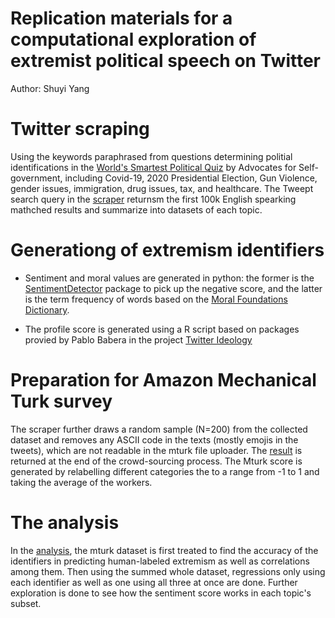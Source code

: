 # Replication materials for a computational exploration of extremist political speech on Twitter

Author: Shuyi Yang

# Twitter scraping

Using the keywords paraphrased from questions determining politial identifications in the [World's Smartest Political Quiz](https://www.theadvocates.org/quiz/) by Advocates for Self-government, including Covid-19, 2020 Presidential Election, Gun Violence, gender issues, immigration, drug issues, tax, and healthcare. The Tweept search query in the [scraper](https://github.com/PAHADRIANUS/sm_extremism_shuyi_yang/blob/main/scripts/new-scrape.ipynb) returnsm the first 100k English spearking mathched results and summarize into datasets of each topic.

# Generationg of extremism identifiers

- Sentiment and moral values are generated in python: the former is the [SentimentDetector](https://nlp.johnsnowlabs.com/docs/en/annotators#sentimentdetector) package  to pick up the negative score, and the latter is the term frequency of words based on the [Moral Foundations Dictionary](https://moralfoundations.org/wp-content/uploads/files/downloads/moral%20foundations%20dictionary.dic).

- The profile score is generated using a R script based on packages provied by Pablo Babera in the project [Twitter Ideology](https://github.com/pablobarbera/twitter_ideology)

# Preparation for Amazon Mechanical Turk survey 

The scraper further draws a random sample (N=200) from the collected dataset and removes any ASCII code in the texts (mostly emojis in the tweets), which are not readable in the mturk file uploader. The [result](https://github.com/PAHADRIANUS/sm_extremism_shuyi_yang/blob/main/datafiles/Batch_results.csv) is returned at the end of the crowd-sourcing process. The Mturk score is generated by relabelling different categories the to a range from -1 to 1 and taking the average of the workers.

# The analysis
In the [analysis](https://github.com/PAHADRIANUS/sm_extremism_shuyi_yang/blob/main/scripts/extremism%201.ipynb), the mturk dataset is first treated to find the accuracy of the identifiers in predicting human-labeled extremism as well as correlations among them. Then using the summed whole dataset, regressions only using each identifier as well as one using all three at once are done. Further exploration is done to see how the sentiment score works in each topic's subset.

